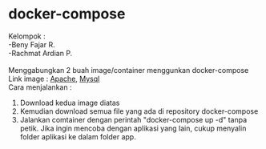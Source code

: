 # docker-compose<br/>
Kelompok :<br/>
-Beny Fajar R.<br/>
-Rachmat Ardian P.<br/><br/>
Menggabungkan 2 buah image/container menggunkan docker-compose<br/>
Link image : <a href="https://hub.docker.com/r/prayoga03/apache-tcc/">Apache</a>,
             <a href="https://hub.docker.com/r/prayoga03/mysql-tcc/">Mysql</a><br/>
Cara menjalankan :
1. Download kedua image diatas<br/>
2. Kemudian download semua file yang ada di repository docker-compose<br/>
3. Jalankan comtainer dengan perintah "docker-compose up -d" tanpa petik.
Jika ingin mencoba dengan aplikasi yang lain, cukup menyalin folder aplikasi ke dalam folder app.
